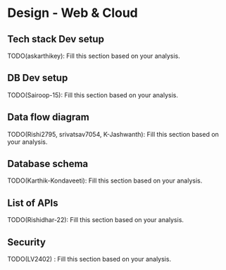 # Design - Web & Cloud

## Tech stack Dev setup

TODO(askarthikey): Fill this section based on your analysis.

## DB Dev setup

TODO(Sairoop-15): Fill this section based on your analysis.

## Data flow diagram

TODO(Rishi2795, srivatsav7054, K-Jashwanth): Fill this section based on your analysis.

## Database schema

TODO(Karthik-Kondaveeti): Fill this section based on your analysis.

## List of APIs

TODO(Rishidhar-22): Fill this section based on your analysis.

## Security

TODO(LV2402) : Fill this section based on your analysis.
